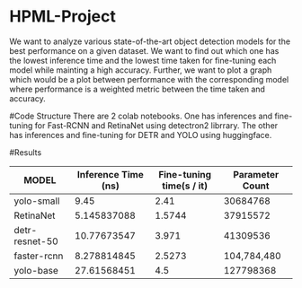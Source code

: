# HPML-Project

We want to analyze various state-of-the-art object detection models for the best performance on a given dataset. We want to find out which one has the lowest inference time and the lowest time taken for fine-tuning each model while mainting a high accuracy. Further, we want to plot a graph which would be a plot between performance with the corresponding model where performance is a weighted metric between the time taken and accuracy.


#Code Structure
There are 2 colab notebooks. One has inferences and fine-tuning for Fast-RCNN and RetinaNet using detectron2 librrary. The other has inferences and fine-tuning for DETR and YOLO using huggingface.

#Results

| MODEL          | Inference Time (ns) | Fine-tuning time(s / it) | Parameter Count |
| -------------- | ------------------- | ------------------------ | --------------- |
| yolo-small     | 9.45                | 2.41                     | 30684768        |
| RetinaNet      | 5.145837088         | 1.5744                   | 37915572        |
| detr-resnet-50 | 10.77673547         | 3.971                    | 41309536        |
| faster-rcnn    | 8.278814845         | 2.5273                   | 104,784,480     |
| yolo-base      | 27.61568451         | 4.5                      | 127798368       |
